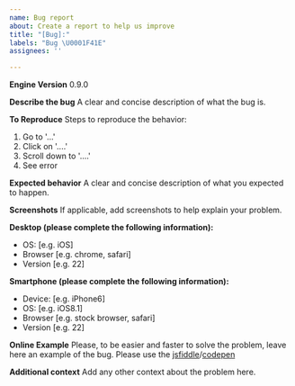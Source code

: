 ```yaml
---
name: Bug report
about: Create a report to help us improve
title: "[Bug]:"
labels: "Bug \U0001F41E"
assignees: ''

---
```


**Engine Version**
0.9.0 <!--- You can get the engine version from the `package.json` then doing `Impacto.Utils.getVersion()` --->

**Describe the bug**
A clear and concise description of what the bug is.

**To Reproduce**
Steps to reproduce the behavior:
1. Go to '...'
2. Click on '....'
3. Scroll down to '....'
4. See error

**Expected behavior**
A clear and concise description of what you expected to happen.

**Screenshots**
If applicable, add screenshots to help explain your problem.

**Desktop (please complete the following information):**
 - OS: [e.g. iOS]
 - Browser [e.g. chrome, safari]
 - Version [e.g. 22]

**Smartphone (please complete the following information):**
 - Device: [e.g. iPhone6]
 - OS: [e.g. iOS8.1]
 - Browser [e.g. stock browser, safari]
 - Version [e.g. 22]

**Online Example**
Please, to be easier and faster to solve the problem, leave here an example of the bug. Please use the [jsfiddle](https://jsfiddle.net/)/[codepen](http://codepen.io/)

**Additional context**
Add any other context about the problem here.
